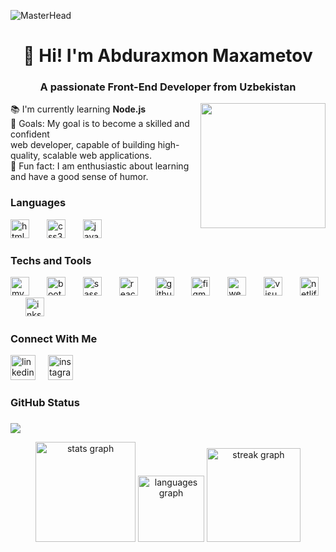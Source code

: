 ![MasterHead](https://i.pinimg.com/originals/fa/7b/4b/fa7b4bdc3b2f73e749e5c2c646d4ae13.gif)
<h1 align="center">👋 Hi! I'm Abduraxmon Maxametov</h1>
<h3 align="center">A passionate Front-End Developer from Uzbekistan</h3>

<img align="right" height="200" src="https://i.pinimg.com/originals/54/e3/7d/54e37d8074ebcde1d96c77d7b2a7f310.gif"  />
<p align="left">📚 I'm currently learning <b>Node.js</b>
  <br>🎯 Goals: My goal is to become a skilled and confident 
  <br> web developer, capable of building high-quality, scalable web applications.
  <br>🎲 Fun fact: I am enthusiastic about learning and have a good sense of humor.
</p>

<h3 align="left">Languages</h3>
<div align="left">
  <img src="https://img.shields.io/badge/HTML5-E34F26?logo=html5&logoColor=white&style=for-the-badge" height="30" alt="html5 logo"  />
  <img width="20" />
  <img src="https://img.shields.io/badge/CSS3-1572B6?logo=css3&logoColor=white&style=for-the-badge" height="30" alt="css3 logo"  />
  <img width="20" />
  <img src="https://img.shields.io/badge/JavaScript-F7DF1E?logo=javascript&logoColor=black&style=for-the-badge" height="30" alt="javascript logo"  />
</div>

<h3 align="left">Techs and Tools</h3>
<div align="left">
  <img src="https://img.shields.io/badge/MySQL-4479A1?logo=mysql&logoColor=white&style=for-the-badge" height="30" alt="mysql logo"  />
  <img width="20" />
  <img src="https://img.shields.io/badge/Bootstrap-7952B3?logo=bootstrap&logoColor=white&style=for-the-badge" height="30" alt="bootstrap logo"  />
  <img width="20" />
  <img src="https://img.shields.io/badge/Sass-CC6699?logo=sass&logoColor=black&style=for-the-badge" height="30" alt="sass logo"  />
  <img width="20" />
  <img src="https://img.shields.io/badge/React-61DAFB?logo=react&logoColor=black&style=for-the-badge" height="30" alt="react logo"  />
  <img width="20" />
  <img src="https://img.shields.io/badge/GitHub-181717?logo=github&logoColor=white&style=for-the-badge" height="30" alt="github logo"  />
  <img width="20" />
  <img src="https://img.shields.io/badge/Figma-F24E1E?logo=figma&logoColor=white&style=for-the-badge" height="30" alt="figma logo"  />
  <img width="20" />
  <img src="https://img.shields.io/badge/Webflow-4353FF?logo=webflow&logoColor=white&style=for-the-badge" height="30" alt="webflow logo"  />
  <img width="20" />
  <img src="https://img.shields.io/badge/Visual Studio-5C2D91?logo=visualstudio&logoColor=white&style=for-the-badge" height="30" alt="visualstudio logo"  />
  <img width="20" />
  <img src="https://img.shields.io/badge/Netlify-00C7B7?logo=netlify&logoColor=black&style=for-the-badge" height="30" alt="netlify logo"  />
  <img width="20" />
  <img src="https://img.shields.io/badge/Inkscape-000000?logo=inkscape&logoColor=white&style=for-the-badge" height="30" alt="inkscape logo"  />
</div>

<h3 align="left">Connect With Me</h3>
<div align="left">
  <img src="https://img.shields.io/badge/LinkedIn-0A66C2?logo=linkedin&logoColor=white&style=for-the-badge" height="40" alt="linkedin logo"  />
  <img width="12" />
  <img src="https://img.shields.io/badge/Instagram-E4405F?logo=instagram&logoColor=white&style=for-the-badge" height="40" alt="instagram logo"  />
</div>

<h3 align="left">GitHub Status</h3>

###
[![](https://visitcount.itsvg.in/api?id=abdurakhmonmakhametov&icon=4&color=1)](https://visitcount.itsvg.in)

<div align="center">
  <img src="https://github-readme-stats.vercel.app/api?username=abdurakhmonmakhametov&hide_title=false&hide_rank=false&show_icons=true&include_all_commits=true&count_private=true&disable_animations=false&theme=default&locale=en&hide_border=false&order=1" height="160" alt="stats graph"  />
  <img src="https://github-readme-stats.vercel.app/api/top-langs?username=abdurakhmonmakhametov&locale=en&hide_title=false&layout=compact&card_width=320&langs_count=3&theme=default&hide_border=false&order=2" height="106" alt="languages graph"  />
  <img src="https://streak-stats.demolab.com?user=abdurakhmonmakhametov&locale=en&mode=daily&theme=default&hide_border=false&border_radius=5&order=3" height="150" alt="streak graph"  />
</div>
